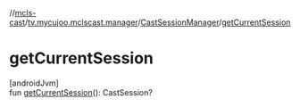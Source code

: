 //[mcls-cast](../../../index.md)/[tv.mycujoo.mclscast.manager](../index.md)/[CastSessionManager](index.md)/[getCurrentSession](get-current-session.md)

# getCurrentSession

[androidJvm]\
fun [getCurrentSession](get-current-session.md)(): CastSession?
